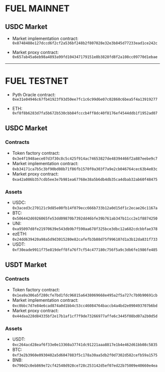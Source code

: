 # FUEL MAINNET

## USDC Market

* Market implementation contract: `0x8748488e127dccd6f2cf2a536bf248b2f807028e32e3b845d77233ead1ce242c`

* Market proxy contract: `0x657ab45a6eb98a4893a99fd104347179151e8b3828fd8f2a108cc09770d1ebae`

---

# FUEL TESTNET
* Pyth Oracle contract: `0xe31e04946c67fb41923f93d50ee7fc1c6c99d6e07c02860c6bea5f4a13919277`

* ETH: `0xf8f8b6283d7fa5b672b530cbb84fcccb4ff8dc40f8176ef4544ddb1f1952ad07`

## USDC Market

### Contracts

* Token factory contract: `0x3e4f1948aece07d3f30c8c5c425f914ac74653827de48394466f2a887eebe9c7`
* Market implementation contract: `0xb34171ca7b5c3bf90bd08b71f86fb1570f0a303f7a9e2cb046764cec63b4e03c`
* Market proxy contract: `0xa42a086b357cdb5ee3e7b981ea67768e38a5b6db4db35ca4dbab32ab60f48475`

### Assets

* USDC: `0x3aced3c270121c9d85e00fb14f079ecc666b733b12a0d15df1c2ecae26c1167a`
* BTC: `0x506442d6926065fe53dd09870b7392dd46bfe39b761ab347b11cc2e1f8874250`
* UNI: `0xa95097d8fe21970639e543db9b7f590aa678f325bce3dbc12a682cdcbbfae378`
* ezETH: `0x24dd639420a98a5d9d3015280e82cafefb3b88d75f996107d1a3b12da831f733`
* USDT: `0xf30eade9911f75e819deff8fa76f7cf54c477180c756f5a9c3db6fe1986fe485`

## USDT Market

### Contracts

* Token factory contract: `0x1ea9a306a5f280cfe7bd1fdc96815a6438069668e495a2f5a727c7b9b90691cb`
* Market implementation contract: `0xc0bbc7d7e84e6cad874a0d1bb4c53cc46084764baccb4a4bd2e090493707b6bd`
* Market proxy contract: `0x44daa228d84335bf2e17b1af1cf7f9de73266977affe6c3445f08bd07a2b0d5d`

### Assets

* USDT: `0xc264acd28eaf6f33e0e13360a37741dc91221aaa8817e1b4e462d61bb08c5835`
* BTC: `0xf3e2b3960e0930402a5d6047883f5c178a30aa5db2f0d7302d582cefb59a1575`
* BNB: `0x790d2c0eb869e72cf42540d928ce728c253142d5ef07ed22b75009e40660e4ea`
